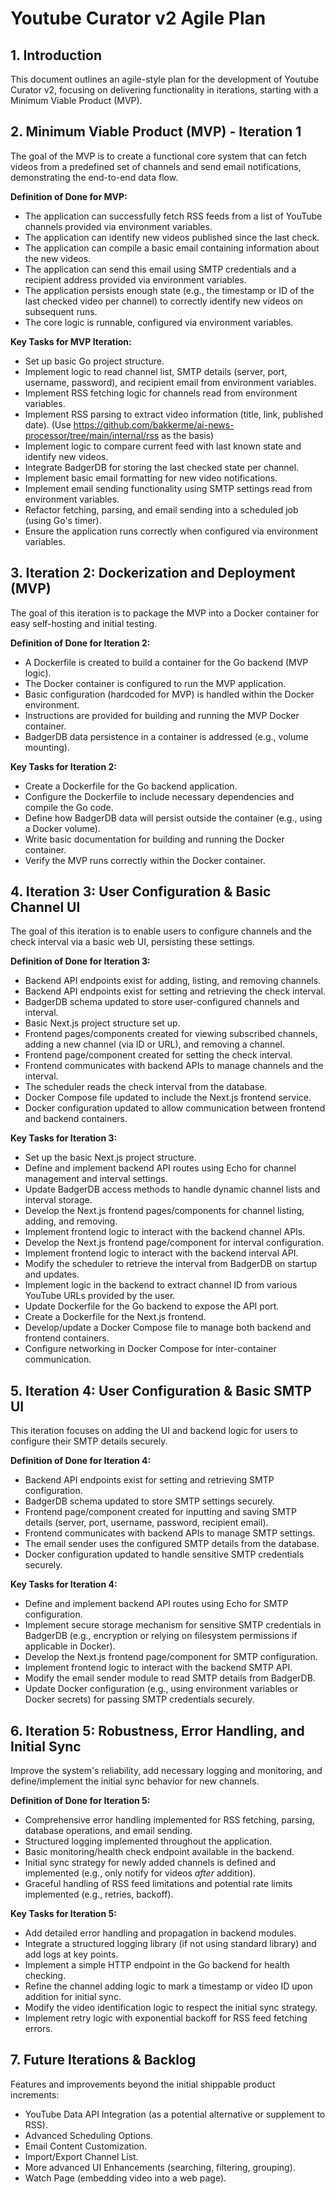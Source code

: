 # Youtube Curator v2 Agile Plan

## 1. Introduction

This document outlines an agile-style plan for the development of Youtube Curator v2, focusing on delivering functionality in iterations, starting with a Minimum Viable Product (MVP).

## 2. Minimum Viable Product (MVP) - Iteration 1

The goal of the MVP is to create a functional core system that can fetch videos from a predefined set of channels and send email notifications, demonstrating the end-to-end data flow.

**Definition of Done for MVP:**

*   The application can successfully fetch RSS feeds from a list of YouTube channels provided via environment variables.
*   The application can identify new videos published since the last check.
*   The application can compile a basic email containing information about the new videos.
*   The application can send this email using SMTP credentials and a recipient address provided via environment variables.
*   The application persists enough state (e.g., the timestamp or ID of the last checked video per channel) to correctly identify new videos on subsequent runs.
*   The core logic is runnable, configured via environment variables.

**Key Tasks for MVP Iteration:**

*   Set up basic Go project structure.
*   Implement logic to read channel list, SMTP details (server, port, username, password), and recipient email from environment variables.
*   Implement RSS fetching logic for channels read from environment variables.
*   Implement RSS parsing to extract video information (title, link, published date). (Use https://github.com/bakkerme/ai-news-processor/tree/main/internal/rss as the basis)
*   Implement logic to compare current feed with last known state and identify new videos.
*   Integrate BadgerDB for storing the last checked state per channel.
*   Implement basic email formatting for new video notifications.
*   Implement email sending functionality using SMTP settings read from environment variables.
*   Refactor fetching, parsing, and email sending into a scheduled job (using Go's timer).
*   Ensure the application runs correctly when configured via environment variables.

## 3. Iteration 2: Dockerization and Deployment (MVP)

The goal of this iteration is to package the MVP into a Docker container for easy self-hosting and initial testing.

**Definition of Done for Iteration 2:**

*   A Dockerfile is created to build a container for the Go backend (MVP logic).
*   The Docker container is configured to run the MVP application.
*   Basic configuration (hardcoded for MVP) is handled within the Docker environment.
*   Instructions are provided for building and running the MVP Docker container.
*   BadgerDB data persistence in a container is addressed (e.g., volume mounting).

**Key Tasks for Iteration 2:**

*   Create a Dockerfile for the Go backend application.
*   Configure the Dockerfile to include necessary dependencies and compile the Go code.
*   Define how BadgerDB data will persist outside the container (e.g., using a Docker volume).
*   Write basic documentation for building and running the Docker container.
*   Verify the MVP runs correctly within the Docker container.

## 4. Iteration 3: User Configuration & Basic Channel UI

The goal of this iteration is to enable users to configure channels and the check interval via a basic web UI, persisting these settings.

**Definition of Done for Iteration 3:**

*   Backend API endpoints exist for adding, listing, and removing channels.
*   Backend API endpoints exist for setting and retrieving the check interval.
*   BadgerDB schema updated to store user-configured channels and interval.
*   Basic Next.js project structure set up.
*   Frontend pages/components created for viewing subscribed channels, adding a new channel (via ID or URL), and removing a channel.
*   Frontend page/component created for setting the check interval.
*   Frontend communicates with backend APIs to manage channels and the interval.
*   The scheduler reads the check interval from the database.
*   Docker Compose file updated to include the Next.js frontend service.
*   Docker configuration updated to allow communication between frontend and backend containers.

**Key Tasks for Iteration 3:**

*   Set up the basic Next.js project structure.
*   Define and implement backend API routes using Echo for channel management and interval settings.
*   Update BadgerDB access methods to handle dynamic channel lists and interval storage.
*   Develop the Next.js frontend pages/components for channel listing, adding, and removing.
*   Implement frontend logic to interact with the backend channel APIs.
*   Develop the Next.js frontend page/component for interval configuration.
*   Implement frontend logic to interact with the backend interval API.
*   Modify the scheduler to retrieve the interval from BadgerDB on startup and updates.
*   Implement logic in the backend to extract channel ID from various YouTube URLs provided by the user.
*   Update Dockerfile for the Go backend to expose the API port.
*   Create a Dockerfile for the Next.js frontend.
*   Develop/update a Docker Compose file to manage both backend and frontend containers.
*   Configure networking in Docker Compose for inter-container communication.

## 5. Iteration 4: User Configuration & Basic SMTP UI

This iteration focuses on adding the UI and backend logic for users to configure their SMTP details securely.

**Definition of Done for Iteration 4:**

*   Backend API endpoints exist for setting and retrieving SMTP configuration.
*   BadgerDB schema updated to store SMTP settings securely.
*   Frontend page/component created for inputting and saving SMTP details (server, port, username, password, recipient email).
*   Frontend communicates with backend APIs to manage SMTP settings.
*   The email sender uses the configured SMTP details from the database.
*   Docker configuration updated to handle sensitive SMTP credentials securely.

**Key Tasks for Iteration 4:**

*   Define and implement backend API routes using Echo for SMTP configuration.
*   Implement secure storage mechanism for sensitive SMTP credentials in BadgerDB (e.g., encryption or relying on filesystem permissions if applicable in Docker).
*   Develop the Next.js frontend page/component for SMTP configuration.
*   Implement frontend logic to interact with the backend SMTP API.
*   Modify the email sender module to read SMTP details from BadgerDB.
*   Update Docker configuration (e.g., using environment variables or Docker secrets) for passing SMTP credentials securely.

## 6. Iteration 5: Robustness, Error Handling, and Initial Sync

Improve the system's reliability, add necessary logging and monitoring, and define/implement the initial sync behavior for new channels.

**Definition of Done for Iteration 5:**

*   Comprehensive error handling implemented for RSS fetching, parsing, database operations, and email sending.
*   Structured logging implemented throughout the application.
*   Basic monitoring/health check endpoint available in the backend.
*   Initial sync strategy for newly added channels is defined and implemented (e.g., only notify for videos *after* addition).
*   Graceful handling of RSS feed limitations and potential rate limits implemented (e.g., retries, backoff).

**Key Tasks for Iteration 5:**

*   Add detailed error handling and propagation in backend modules.
*   Integrate a structured logging library (if not using standard library) and add logs at key points.
*   Implement a simple HTTP endpoint in the Go backend for health checking.
*   Refine the channel adding logic to mark a timestamp or video ID upon addition for initial sync.
*   Modify the video identification logic to respect the initial sync strategy.
*   Implement retry logic with exponential backoff for RSS feed fetching errors.

## 7. Future Iterations & Backlog

Features and improvements beyond the initial shippable product increments:

*   YouTube Data API Integration (as a potential alternative or supplement to RSS).
*   Advanced Scheduling Options.
*   Email Content Customization.
*   Import/Export Channel List.
*   More advanced UI Enhancements (searching, filtering, grouping).
*   Watch Page (embedding video into a web page). 